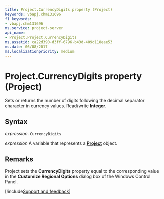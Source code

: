 ```yaml
---
title: Project.CurrencyDigits property (Project)
keywords: vbapj.chm131696
f1_keywords:
- vbapj.chm131696
ms.service: project-server
api_name:
- Project.Project.CurrencyDigits
ms.assetid: ca22d390-d3ff-6796-b43d-409d118eae53
ms.date: 06/08/2017
ms.localizationpriority: medium
---
```



# Project.CurrencyDigits property (Project)

Sets or returns the number of digits following the decimal separator character in currency values. Read/write **Integer**.


## Syntax

_expression_. `CurrencyDigits`

_expression_ A variable that represents a **[Project](project.project.md)** object.


## Remarks

Project sets the **CurrencyDigits** property equal to the corresponding value in the **Customize Regional Options** dialog box of the Windows Control Panel.

[!include[Support and feedback](~/includes/feedback-boilerplate.md)]